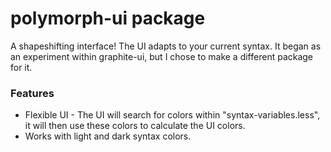 # polymorph-ui package

A shapeshifting interface! The UI adapts to your current syntax. It began as an experiment within graphite-ui, but I chose to make a different package for it.

### Features

* Flexible UI - The UI will search for colors within "syntax-variables.less", it will then use these colors to calculate the UI colors.
* Works with light and dark syntax colors.
